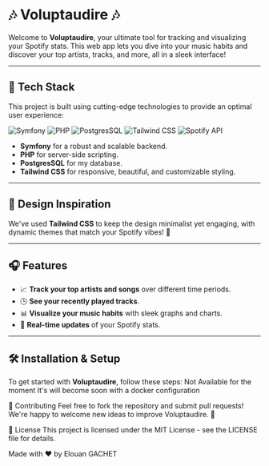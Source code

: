 # 🎶 **Voluptaudire** 🎶

Welcome to **Voluptaudire**, your ultimate tool for tracking and visualizing your Spotify stats. This web app lets you dive into your music habits and discover your top artists, tracks, and more, all in a sleek interface!

---

## 🚀 **Tech Stack**

This project is built using cutting-edge technologies to provide an optimal user experience:

![Symfony](https://img.shields.io/badge/Symfony-000000?style=for-the-badge&logo=symfony&logoColor=white)
![PHP](https://img.shields.io/badge/PHP-777BB4?style=for-the-badge&logo=php&logoColor=white)
![PostgresSQL](https://img.shields.io/badge/PostgreSQL-4169E1?style=for-the-badge&logo=postgresql&logoColor=white)
![Tailwind CSS](https://img.shields.io/badge/Tailwind_CSS-38B2AC?style=for-the-badge&logo=tailwind-css&logoColor=white)
![Spotify API](https://img.shields.io/badge/Spotify-1ED760?style=for-the-badge&logo=spotify&logoColor=white)

- **Symfony** for a robust and scalable backend.
- **PHP** for server-side scripting.
- **PostgresSQL** for my database.
- **Tailwind CSS** for responsive, beautiful, and customizable styling.

---

## 🎨 **Design Inspiration**

We've used **Tailwind CSS** to keep the design minimalist yet engaging, with dynamic themes that match your Spotify vibes! 🖤

---

## 🎧 **Features**

- 📈 **Track your top artists and songs** over different time periods.
- 🕒 **See your recently played tracks**.
- 📊 **Visualize your music habits** with sleek graphs and charts.
- 🔄 **Real-time updates** of your Spotify stats.

---

## 🛠️ **Installation & Setup**

To get started with **Voluptaudire**, follow these steps:
Not Available for the moment
It's will become soon with a docker configuration

🤝 Contributing
Feel free to fork the repository and submit pull requests! We're happy to welcome new ideas to improve Voluptaudire. 🌟

📜 License
This project is licensed under the MIT License - see the LICENSE file for details.

Made with ❤️ by Elouan GACHET
